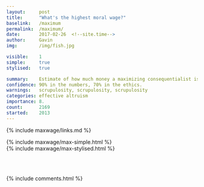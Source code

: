 ```yaml
---
layout:     post
title:      "What's the highest moral wage?"
baselink:   /maximum
permalink:  /maximum/
date:       2017-02-26  <!--site.time-->
author:     Gavin   
img:		/img/fish.jpg

visible:    1
simple:		true
stylised:	true

summary:    Estimate of how much money a maximizing consequentialist is allowed.
confidence:	90% in the numbers, 70% in the ethics.
warnings:   scrupulosity, scrupulosity, scrupulosity
categories: effective altruism
importance: 8.
count: 		2169
started:    2013
---
```


{%	include maxwage/links.md	%} 



<div id="simple" class="tabContent">
	{%	include maxwage/max-simple.html	%}
</div>

<div id="stylised" class="tabContent defaultOpen">
	{%	include maxwage/max-stylised.html	%}
</div>

<br><br>


{%  include comments.html %}